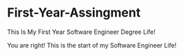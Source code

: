 # First-Year-Assingment
This Is My First Year Software Engineer Degree Life! 

You are right! This is the start of my Software Engineer Life!
